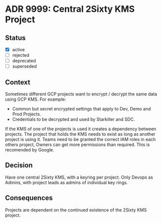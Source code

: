 
# ADR 9999: Central 2Sixty KMS Project

## Status

- [x] active
- [ ] rejected
- [ ] deprecated
- [ ] superseded

## Context

Sometimes different GCP projects want to encrypt / decrypt the same data using GCP KMS. For example:
* Common but secret encrypted settings that apply to Dev, Demo and Prod Projects.
* Credentials to be decrypted and used by Starkiller and SDC.

If the KMS of one of the projects is used it creates a dependency between projects.
The project that holds the KMS needs to exist as long as another project is using it. 
Teams need to be granted the correct IAM roles in each others project, Owners can get more permissions than required.
This is recomended by Google.

## Decision

Have one central 2Sixty KMS, with a keyring per project. Only Devops as Admins, with project leads as admins of individual key rings. 

## Consequences

Projects are dependent on the continued existence of the 2Sixty KMS project.
